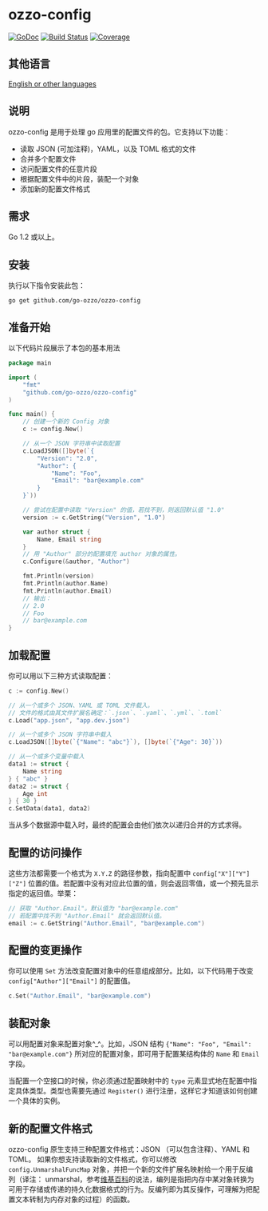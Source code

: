 # ozzo-config

[![GoDoc](https://godoc.org/github.com/go-ozzo/ozzo-config?status.png)](http://godoc.org/github.com/go-ozzo/ozzo-config)
[![Build Status](https://travis-ci.org/go-ozzo/ozzo-config.svg?branch=master)](https://travis-ci.org/go-ozzo/ozzo-config)
[![Coverage](http://gocover.io/_badge/github.com/go-ozzo/ozzo-config)](http://gocover.io/github.com/go-ozzo/ozzo-config)

## 其他语言

[English or other languages](../README.md)

## 说明

ozzo-config 是用于处理 go 应用里的配置文件的包。它支持以下功能：

* 读取 JSON (可加注释)，YAML，以及 TOML 格式的文件
* 合并多个配置文件
* 访问配置文件的任意片段
* 根据配置文件中的片段，装配一个对象
* 添加新的配置文件格式

## 需求

Go 1.2 或以上。

## 安装

执行以下指令安装此包：

```
go get github.com/go-ozzo/ozzo-config
```

## 准备开始

以下代码片段展示了本包的基本用法

```go
package main

import (
    "fmt"
    "github.com/go-ozzo/ozzo-config"
)

func main() {
    // 创建一个新的 Config 对象
    c := config.New()

    // 从一个 JSON 字符串中读取配置
    c.LoadJSON([]byte(`{
        "Version": "2.0",
        "Author": {
            "Name": "Foo",
            "Email": "bar@example.com"
        }
    }`))

    // 尝试在配置中读取 "Version" 的值，若找不到，则返回默认值 "1.0"
    version := c.GetString("Version", "1.0")

    var author struct {
        Name, Email string
    }
    // 用 "Author" 部分的配置填充 author 对象的属性。
    c.Configure(&author, "Author")

    fmt.Println(version)
    fmt.Println(author.Name)
    fmt.Println(author.Email)
    // 输出：
    // 2.0
    // Foo
    // bar@example.com
}
```

## 加载配置

你可以用以下三种方式读取配置：

```go
c := config.New()

// 从一个或多个 JSON、YAML 或 TOML 文件载入。
// 文件的格式由其文件扩展名确定：`.json`、`.yaml`、`.yml`、`.toml`
c.Load("app.json", "app.dev.json")

// 从一个或多个 JSON 字符串中载入
c.LoadJSON([]byte(`{"Name": "abc"}`), []byte(`{"Age": 30}`))

// 从一个或多个变量中载入
data1 := struct {
    Name string
} { "abc" }
data2 := struct {
    Age int
} { 30 }
c.SetData(data1, data2)
```

当从多个数据源中载入时，最终的配置会由他们依次以递归合并的方式求得。

## 配置的访问操作

这些方法都需要一个格式为 `X.Y.Z` 的路径参数，指向配置中 `config["X"]["Y"]["Z"]` 位置的值。若配置中没有对应此位置的值，则会返回零值，或一个预先显示指定的返回值。举栗：

```go
// 获取 "Author.Email"。默认值为 "bar@example.com"
// 若配置中找不到 "Author.Email" 就会返回默认值。
email := c.GetString("Author.Email", "bar@example.com")
```


## 配置的变更操作

你可以使用 `Set` 方法改变配置对象中的任意组成部分。比如，以下代码用于改变 `config["Author"]["Email"]` 的配置值。

```go
c.Set("Author.Email", "bar@example.com")
```

##  装配对象

可以用配置对象来配置对象^_^。比如，JSON 结构 `{"Name": "Foo", "Email": "bar@example.com"}` 所对应的配置对象，即可用于配置某结构体的 `Name` 和 `Email` 字段。

当配置一个空接口的时候，你必须通过配置映射中的 `type` 元素显式地在配置中指定具体类型。类型也需要先通过 
`Register()` 进行注册，这样它才知道该如何创建一个具体的实例。

## 新的配置文件格式

ozzo-config 原生支持三种配置文件格式：JSON （可以包含注释）、YAML 和 TOML。
如果你想支持读取新的文件格式，你可以修改 `config.UnmarshalFuncMap` 对象，并把一个新的文件扩展名映射给一个用于反编列（译注：
unmarshal，参考[维基百科](https://en.wikipedia.org/wiki/Marshalling_%28computer_science%29)的说法，编列是指把内存中某对象转换为可用于存储或传递的持久化数据格式的行为。反编列即为其反操作，可理解为把配置文本转制为内存对象的过程）的函数。
